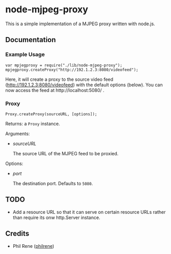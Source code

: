 node-mjpeg-proxy
================

This is a simple implementation of a MJPEG proxy written with node.js.

## Documentation

### Example Usage

    var mpjegproxy = require("./lib/node-mjpeg-proxy");
    mpjegproxy.createProxy("http://192.1.2.3:8080/videofeed");

Here, it will create a proxy to the source video feed (http://192.1.2.3:8080/videofeed) with the default options (below). You can now access the feed at http://localhost:5080/ .

### Proxy

    Proxy.createProxy(sourceURL, [options]);

Returns: a `Proxy` instance.

Arguments:

- *sourceURL*

  The source URL of the MJPEG feed to be proxied.

Options:

- *port*

  The destination port. Defaults to `5080`.

## TODO

- Add a resource URL so that it can serve on certain resource URLs rather than require its onw http.Server instance.

## Credits

- Phil Rene ([philrene](http://github.com/philrene))
